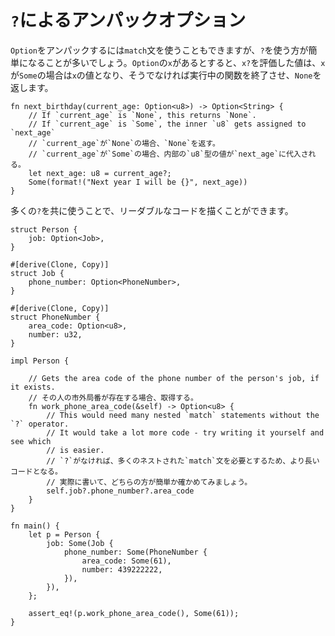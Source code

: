 # `?`によるアンパックオプション

<!--
You can unpack `Option`s by using `match` statements, but it's often easier to
use the `?` operator. If `x` is an `Option`, then evaluating `x?` will return
the underlying value if `x` is `Some`, otherwise it will terminate whatever
function is being executed and return `None`.
-->
`Option`をアンパックするには`match`文を使うこともできますが、`?`を使う方が簡単になることが多いでしょう。`Option`の`x`があるとすると、`x?`を評価した値は、`x`が`Some`の場合は`x`の値となり、そうでなければ実行中の関数を終了させ、`None`を返します。


```rust,editable
fn next_birthday(current_age: Option<u8>) -> Option<String> {
	// If `current_age` is `None`, this returns `None`.
	// If `current_age` is `Some`, the inner `u8` gets assigned to `next_age`
    // `current_age`が`None`の場合、`None`を返す。
    // `current_age`が`Some`の場合、内部の`u8`型の値が`next_age`に代入される。
    let next_age: u8 = current_age?;
    Some(format!("Next year I will be {}", next_age))
}
```

<!--
You can chain many `?`s together to make your code much more readable.
-->
多くの`?`を共に使うことで、リーダブルなコードを描くことができます。

```rust,editable
struct Person {
    job: Option<Job>,
}

#[derive(Clone, Copy)]
struct Job {
    phone_number: Option<PhoneNumber>,
}

#[derive(Clone, Copy)]
struct PhoneNumber {
    area_code: Option<u8>,
    number: u32,
}

impl Person {

    // Gets the area code of the phone number of the person's job, if it exists.
    // その人の市外局番が存在する場合、取得する。
    fn work_phone_area_code(&self) -> Option<u8> {
        // This would need many nested `match` statements without the `?` operator.
        // It would take a lot more code - try writing it yourself and see which
        // is easier.
        // `?`がなければ、多くのネストされた`match`文を必要とするため、より長いコードとなる。
        // 実際に書いて、どちらの方が簡単か確かめてみましょう。
        self.job?.phone_number?.area_code
    }
}

fn main() {
    let p = Person {
        job: Some(Job {
            phone_number: Some(PhoneNumber {
                area_code: Some(61),
                number: 439222222,
            }),
        }),
    };

    assert_eq!(p.work_phone_area_code(), Some(61));
}
```
